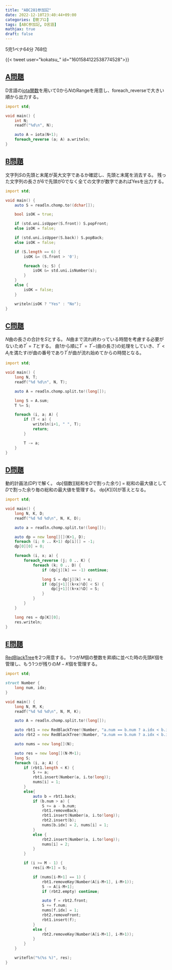 ```yaml
---
title: "ABC281参加記"
date: 2022-12-10T23:40:44+09:00
categories: [競プロ]
tags: [ABC参加記, D言語]
mathjax: true
draft: false
---
```


5完1ペナ64分 768位

{{< tweet user="kokatsu_" id="1601584122538774528">}}

## [A問題](https://atcoder.jp/contests/abc281/tasks/abc281_a)

D言語の[iota関数](https://dlang.org/library/std/range/iota.html)を用いて0から$N$のRangeを用意し、foreach_reverseで大きい順から出力する。

```d
import std;

void main() {
    int N;
    readf("%d\n", N);

    auto A = iota(N+1);
    foreach_reverse (a; A) a.writeln;
}
```

## [B問題](https://atcoder.jp/contests/abc281/tasks/abc281_b)

文字列$S$の先頭と末尾が英大文字であるか確認し、先頭と末尾を消去する。
残った文字列の長さが6で先頭が0でなく全ての文字が数字であればYesを出力する。

```d
import std;

void main() {
    auto S = readln.chomp.to!(dchar[]);

    bool isOK = true;

    if (std.uni.isUpper(S.front)) S.popFront;
    else isOK = false;

    if (std.uni.isUpper(S.back)) S.popBack;
    else isOK = false;

    if (S.length == 6) {
        isOK &= (S.front > '0');

        foreach (s; S) {
            isOK &= std.uni.isNumber(s);
        }
    }
    else {
        isOK = false;
    }

    writeln(isOK ? "Yes" : "No");
}
```

## [C問題](https://atcoder.jp/contests/abc281/tasks/abc281_c)

$N$曲の長さの合計を$S$とする。
$N$曲まで流れ終わっている時間を考慮する必要がないため$T^{\prime} = T % S$とする。
曲1から順に$T^{\prime} = T^{\prime} -$(曲の長さ)の処理をしていき、$T^{\prime} < A_{i}$を満たす$i$が曲の番号であり$T^{\prime}$が曲が流れ始めてからの時間となる。

```d
import std;

void main() {
    long N, T;
    readf("%d %d\n", N, T);

    auto A = readln.chomp.split.to!(long[]);

    long S = A.sum;
    T %= S;

    foreach (i, a; A) {
        if (T < a) {
            writeln(i+1, " ", T);
            return;
        }

        T -= a;
    }
}
```

## [D問題](https://atcoder.jp/contests/abc281/tasks/abc281_d)

動的計画法(DP)で解く。
dp[個数][総和を$D$で割った余り] = 総和の最大値として$D$で割った余り毎の総和の最大値を管理する。
dp[$K$][0]が答えとなる。

```d
import std;

void main() {
    long N, K, D;
    readf("%d %d %d\n", N, K, D);

    auto a = readln.chomp.split.to!(long[]);

    auto dp = new long[][](K+1, D);
    foreach (i; 0 .. K+1) dp[i][] = -1;
    dp[0][0] = 0;

    foreach (i, x; a) {
        foreach_reverse (j; 0 .. K) {
            foreach (k; 0 .. D) {
                if (dp[j][k] == -1) continue;

                long S = dp[j][k] + x;
                if (dp[j+1][(k+x)%D] < S) {
                    dp[j+1][(k+x)%D] = S;
                }
            }
        }
    }

    long res = dp[K][0];
    res.writeln;
}
```

## [E問題](https://atcoder.jp/contests/abc281/tasks/abc281_e)

[RedBlackTree](https://dlang.org/library/std/container/rbtree/red_black_tree.html)を2つ用意する。
1つが$M$個の整数を昇順に並べた時の先頭$K$個を管理し、もう1つが残りの$M-K$個を管理する。

```d
import std;

struct Number {
    long num, idx;
}

void main() {
    long N, M, K;
    readf("%d %d %d\n", N, M, K);

    auto A = readln.chomp.split.to!(long[]);

    auto rbt1 = new RedBlackTree!(Number, "a.num == b.num ? a.idx < b.idx : a.num < b.num", true)();
    auto rbt2 = new RedBlackTree!(Number, "a.num == b.num ? a.idx < b.idx : a.num < b.num", true)();

    auto nums = new long[](N);

    auto res = new long[](N-M+1);
    long S;
    foreach (i, a; A) {
        if (rbt1.length < K) {
            S += a;
            rbt1.insert(Number(a, i.to!long));
            nums[i] = 1;
        }
        else{
            auto b = rbt1.back;
            if (b.num > a) {
                S += a - b.num;
                rbt1.removeBack;
                rbt1.insert(Number(a, i.to!long));
                rbt2.insert(b);
                nums[b.idx] = 2, nums[i] = 1;
            }
            else {
                rbt2.insert(Number(a, i.to!long));
                nums[i] = 2;
            }
        }

        if (i >= M - 1) {
            res[i-M+1] = S;

            if (nums[i-M+1] == 1) {
                rbt1.removeKey(Number(A[i-M+1], i-M+1));
                S -= A[i-M+1];
                if (rbt2.empty) continue;

                auto f = rbt2.front;
                S += f.num;
                nums[f.idx] = 1;
                rbt2.removeFront;
                rbt1.insert(f);
            }
            else {
                rbt2.removeKey(Number(A[i-M+1], i-M+1));
            }
        }
    }

    writefln("%(%s %)", res);
}
```